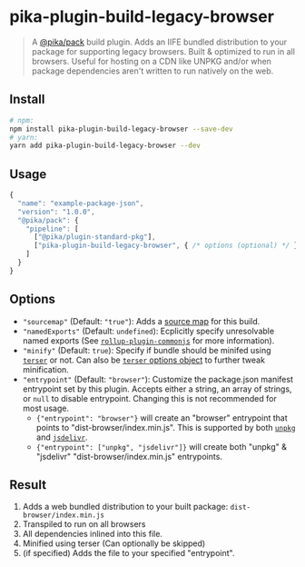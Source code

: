 # pika-plugin-build-legacy-browser

> A [@pika/pack](https://github.com/pikapkg/pack) build plugin. Adds an IIFE bundled distribution to your package for supporting legacy browsers. Built & optimized to run in all browsers. Useful for hosting on a CDN like UNPKG and/or when package dependencies aren't written to run natively on the web.

## Install

```sh
# npm:
npm install pika-plugin-build-legacy-browser --save-dev
# yarn:
yarn add pika-plugin-build-legacy-browser --dev
```

## Usage

```js
{
  "name": "example-package-json",
  "version": "1.0.0",
  "@pika/pack": {
    "pipeline": [
      ["@pika/plugin-standard-pkg"],
      ["pika-plugin-build-legacy-browser", { /* options (optional) */ }]
    ]
  }
}
```

## Options

- `"sourcemap"` (Default: `"true"`): Adds a [source map](https://www.html5rocks.com/en/tutorials/developertools/sourcemaps/) for this build.
- `"namedExports"` (Default: `undefined`): Ecplicitly specify unresolvable named exports (See [`rollup-plugin-commonjs`](https://github.com/rollup/rollup-plugin-commonjs/tree/v9.2.0#custom-named-exports) for more information).
- `"minify"` (Default: `true`): Specify if bundle should be minifed using [`terser`](https://github.com/terser-js/terser) or not. Can also be [`terser` options object](https://github.com/terser-js/terser#minify-options) to further tweak minification.
- `"entrypoint"` (Default: `"browser"`): Customize the package.json manifest entrypoint set by this plugin. Accepts either a string, an array of strings, or `null` to disable entrypoint. Changing this is not recommended for most usage.
  - `{"entrypoint": "browser"}` will create an "browser" entrypoint that points to "dist-browser/index.min.js". This is supported by both [`unpkg`](https://unpkg.com) and [`jsdelivr`](https://jsdelivr.com).
  - `{"entrypoint": ["unpkg", "jsdelivr"]}` will create both "unpkg" & "jsdelivr" "dist-browser/index.min.js" entrypoints.

## Result

1. Adds a web bundled distribution to your built package: `dist-browser/index.min.js`
1. Transpiled to run on all browsers
1. All dependencies inlined into this file.
1. Minified using terser (Can optionally be skipped)
1. (if specified) Adds the file to your specified "entrypoint".
